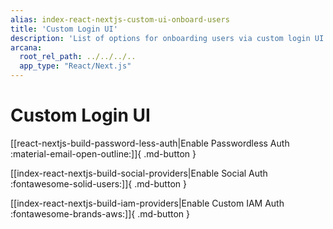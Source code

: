 ```yaml
---
alias: index-react-nextjs-custom-ui-onboard-users
title: 'Custom Login UI'
description: 'List of options for onboarding users via custom login UI - passwordless login, login via social authentication providers or custom authentication providers.'
arcana:
  root_rel_path: ../../../..
  app_type: "React/Next.js"
---
```


# Custom Login UI

[[react-nextjs-build-password-less-auth|Enable Passwordless Auth :material-email-open-outline:]]{ .md-button }

[[index-react-nextjs-build-social-providers|Enable Social Auth :fontawesome-solid-users:]]{ .md-button } 

[[index-react-nextjs-build-iam-providers|Enable Custom IAM Auth :fontawesome-brands-aws:]]{ .md-button }